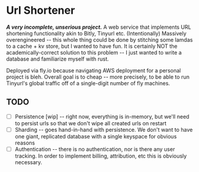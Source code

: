 Url Shortener
=============
_**A very incomplete, unserious project.**_ 
A web service that implements URL shortening functionality akin to Bitly, Tinyurl etc. (Intentionally) Massively 
overengineered -- this whole thing could be done by stitching some lamdas to a cache + kv store, but I wanted to have fun.
It is certainly NOT the academically-correct solution to this problem -- I just wanted to write a database and 
familiarize myself with rust.


Deployed via fly.io because navigating AWS deployment for a personal project is bleh.
Overall goal is to cheap -- more precisely, to be able to run Tinyurl's global traffic off of a single-digit number of fly machines.


TODO
----
- [ ] Persistence [wip] -- right now, everything is in-memory, but we'll need to persist urls so that we don't wipe all created urls on restart
- [ ] Sharding -- goes hand-in-hand with persistence. We don't want to have one giant, replicated database with a single keyspace for obvious reasons  
- [ ] Authentication -- there is no authentication, nor is there any user tracking. In order to implement billing, attribution, etc this is obviously necessary.
